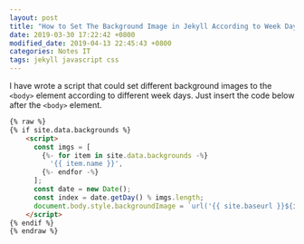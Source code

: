 ```yaml
---
layout: post
title: "How to Set The Background Image in Jekyll According to Week Days"
date: 2019-03-30 17:22:42 +0800
modified_date: 2019-04-13 22:45:43 +0800
categories: Notes IT
tags: jekyll javascript css
---
```


I have wrote a script that could set different background images to the `<body>` element according to different week days. Just insert the code below after the `<body>` element.

```html
{% raw %}
{% if site.data.backgrounds %}
    <script>
      const imgs = [
        {%- for item in site.data.backgrounds -%}
          '{{ item.name }}',
        {%- endfor -%}
      ];
      const date = new Date();
      const index = date.getDay() % imgs.length;
      document.body.style.backgroundImage = `url('{{ site.baseurl }}${imgs[index]}')`;
    </script>
{% endif %}
{% endraw %}
```

